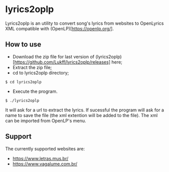 # lyrics2oplp

Lyrics2oplp is an utility to convert song's lyrics from websites to OpenLyrics XML compatible with (OpenLP)[https://openlp.org/].

## How to use

- Download the zip file for last version of (lyrics2oplp)[https://github.com/Lukff/lyrics2oplp/releases] here;
- Extract the zip file;
- cd to lyrics2oplp directory;

```
$ cd lyrics2oplp
```
- Execute the program.

```
$ ./lyrics2oplp
```

It will ask for a url to extract the lyrics.
If sucessful the program will ask for a name to save the file (the xml extention will be added to the file).
The xml can be imported from OpenLP's menu.

## Support
The currently supported websites are:
- https://www.letras.mus.br/
- https://www.vagalume.com.br/
